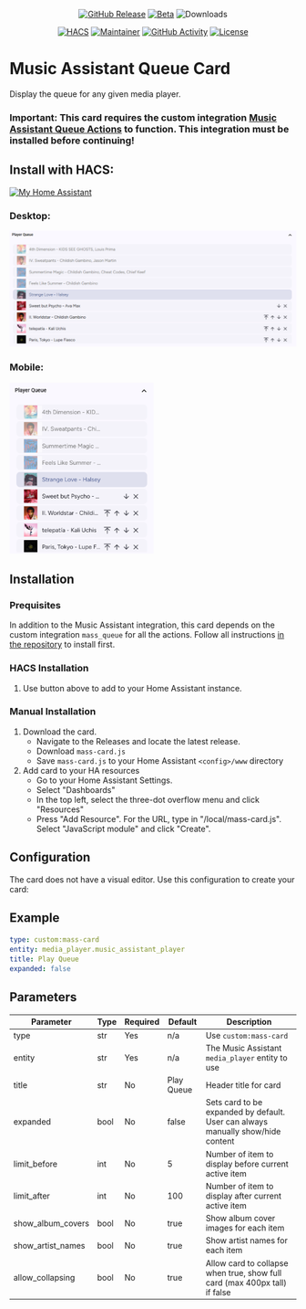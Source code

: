 <div align="center">

[![GitHub Release][release-shield]][release]
[![Beta][beta-shield]][beta]
![Downloads][downloads-shield]

[![HACS][hacs-badge-shield]][hacs-badge]
[![Maintainer][maintainer-shield]][maintainer]
[![GitHub Activity][activity-shield]][activity]
[![License][license-shield]][license]

</div>

[release-shield]: https://img.shields.io/github/release/droans/mass_card.svg?style=for-the-badge
[release]: https://github.com/droans/mass_card/releases
[license-shield]: https://img.shields.io/github/license/droans/mass_card.svg?style=for-the-badge
[license]: LICENSE
[hacs-badge-shield]: https://img.shields.io/badge/HACS-Default-blue.svg?style=for-the-badge
[hacs-badge]: https://github.com/hacs/default
[maintainer-shield]: https://img.shields.io/badge/maintainer-droans-blue.svg?style=for-the-badge
[maintainer]: https://github.com/droans
[activity-shield]: https://img.shields.io/github/last-commit/droans/mass_card?style=for-the-badge
[activity]: https://github.com/droans/mass_card/commits/main
[beta-shield]: https://img.shields.io/github/v/release/droans/mass_card?include_prereleases&style=for-the-badge&filter=*b*&label=Pre-Release
[beta]: https://github.com/droans/mass_card/releases
[downloads-shield]: https://img.shields.io/github/downloads/droans/mass_card/total?style=for-the-badge

# Music Assistant Queue Card

Display the queue for any given media player.

### Important: This card requires the custom integration [Music Assistant Queue Actions](https://github.com/droans/mass_queue) to function. This integration must be installed before continuing!

## Install with HACS:

[![My Home Assistant](https://my.home-assistant.io/badges/hacs_repository.svg)](https://my.home-assistant.io/redirect/hacs_repository/?repository=mass_card&owner=droans&category=Plugin)

### Desktop:
<img src="https://github.com/droans/mass_card/blob/main/static/queue_example.png" alt="Queue Card Example" max-height=300>

### Mobile:
<img src="https://github.com/droans/mass_card/blob/main/static/queue_example_mobile.png" alt="Queue Card Mobile Example" height=300>

## Installation

### Prequisites

In addition to the Music Assistant integration, this card depends on the custom integration `mass_queue` for all the actions. Follow all instructions [in the repository](https://github.com/droans/mass_queue) to install first.

### HACS Installation
1. Use button above to add to your Home Assistant instance.

### Manual Installation
1. Download the card.
    - Navigate to the Releases and locate the latest release.
    - Download `mass-card.js`
    - Save `mass-card.js` to your Home Assistant `<config>/www` directory
2. Add card to your HA resources
    - Go to your Home Assistant Settings.
    - Select "Dashboards"
    - In the top left, select the three-dot overflow menu and click "Resources"
    - Press "Add Resource". For the URL, type in "/local/mass-card.js". Select "JavaScript module" and click "Create".

## Configuration
The card does not have a visual editor. Use this configuration to create your card:

## Example 
```yaml
type: custom:mass-card
entity: media_player.music_assistant_player
title: Play Queue
expanded: false
```

## Parameters
| Parameter         | Type | Required | Default      | Description                                                                     |
|-------------------|------|----------|--------------|---------------------------------------------------------------------------------|
| type              | str  | Yes      | n/a          | Use `custom:mass-card`                                                          |
| entity            | str  | Yes      | n/a          | The Music Assistant `media_player` entity to use                                |
| title             | str  | No       | Play Queue   | Header title for card                                                           |
| expanded          | bool | No       | false        | Sets card to be expanded by default. User can always manually show/hide content |
| limit_before      | int  | No       | 5            | Number of item to display before current active item                            |
| limit_after       | int  | No       | 100          | Number of item to display after current active item                             |
| show_album_covers | bool | No       | true         | Show album cover images for each item                                           |
| show_artist_names | bool | No       | true         | Show artist names for each item                                                 |
| allow_collapsing  | bool | No       | true         | Allow card to collapse when true, show full card (max 400px tall) if false      |